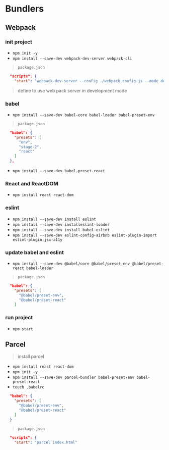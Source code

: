 # Bundlers

## Webpack

### init project

- `npm init -y`
- `npm install --save-dev webpack-dev-server webpack-cli`

> `package.json`

```json
  "scripts": {
    "start": "webpack-dev-server --config ./webpack.config.js --mode development"
```

> define to use web pack server in development mode

### babel

- `npm install --save-dev babel-core babel-loader babel-preset-env`

> `package.json`

```json
  "babel": {
    "presets": [
      "env",
      "stage-2",
      "react"
    ]
  },
```

- `npm install --save-dev babel-preset-react`

### React and ReactDOM

- `npm install react react-dom`

### eslint

- `npm install --save-dev install eslint`
- `npm install --save-dev installeslint-loader`
- `npm install --save-dev install babel-eslint`
- `npm install --save-dev eslint-config-airbnb eslint-plugin-import eslint-plugin-jsx-a11y`

### update babel and eslint

- `npm install --save-dev @babel/core @babel/preset-env @babel/preset-react babel-loader`

> `package.json`

```json
  "babel": {
    "presets": [
      "@babel/preset-env",
      "@babel/preset-react"
    ]
```

### run project

- `npm start`

## Parcel

> install parcel

- `npm install react react-dom`
- `npm init -y`
- `npm install --save-dev parcel-bundler babel-preset-env babel-preset-react`
- `touch .babelrc`

```json
  "babel": {
    "presets": [
      "@babel/preset-env",
      "@babel/preset-react"
    ]
  }
```

> `package.json`

```json
  "scripts": {
    "start": "parcel index.html"
```

